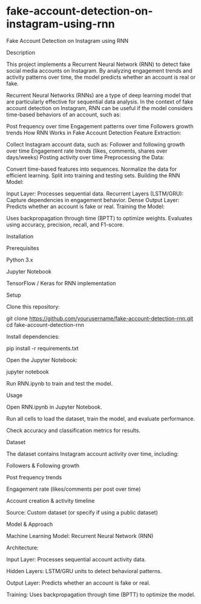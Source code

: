 # fake-account-detection-on-instagram-using-rnn

Fake Account Detection on Instagram using RNN

Description

This project implements a Recurrent Neural Network (RNN) to detect fake social media accounts on Instagram. By analyzing engagement trends and activity patterns over time, the model predicts whether an account is real or fake.

Recurrent Neural Networks (RNNs) are a type of deep learning model that are particularly effective for sequential data analysis. In the context of fake account detection on Instagram, RNN can be useful if the model considers time-based behaviors of an account, such as:

Post frequency over time
Engagement patterns over time
Followers growth trends
 How RNN Works in Fake Account Detection
Feature Extraction:

Collect Instagram account data, such as:
Follower and following growth over time
Engagement rate trends (likes, comments, shares over days/weeks)
Posting activity over time
Preprocessing the Data:

Convert time-based features into sequences.
Normalize the data for efficient learning.
Split into training and testing sets.
Building the RNN Model:

Input Layer: Processes sequential data.
Recurrent Layers (LSTM/GRU): Capture dependencies in engagement behavior.
Dense Output Layer: Predicts whether an account is fake or real.
Training the Model:

Uses backpropagation through time (BPTT) to optimize weights.
Evaluates using accuracy, precision, recall, and F1-score.


Installation

Prerequisites

Python 3.x

Jupyter Notebook

TensorFlow / Keras for RNN implementation

Setup

Clone this repository:

git clone https://github.com/yourusername/fake-account-detection-rnn.git
cd fake-account-detection-rnn

Install dependencies:

pip install -r requirements.txt

Open the Jupyter Notebook:

jupyter notebook

Run RNN.ipynb to train and test the model.

Usage

Open RNN.ipynb in Jupyter Notebook.

Run all cells to load the dataset, train the model, and evaluate performance.

Check accuracy and classification metrics for results.

Dataset

The dataset contains Instagram account activity over time, including:

Followers & Following growth

Post frequency trends

Engagement rate (likes/comments per post over time)

Account creation & activity timeline

Source: Custom dataset (or specify if using a public dataset)

Model & Approach

Machine Learning Model: Recurrent Neural Network (RNN)

Architecture:

Input Layer: Processes sequential account activity data.

Hidden Layers: LSTM/GRU units to detect behavioral patterns.

Output Layer: Predicts whether an account is fake or real.

Training: Uses backpropagation through time (BPTT) to optimize the model.
